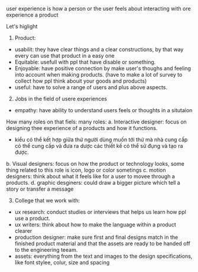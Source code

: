 user experience is how a person or the user feels about interacting with ore experience a product

Let's higlight
1. Product:  
- usabilit: they have clear things and a clear constructions, by that way every can use that product in a easy one
- Equitable: usefull with ppl that have disable or something.
- Enjoyable: have positive connection by make user's thoughs and feeling into account when making products.
(have to make a lot of survey to collect how ppl think abouit your goods and products)
- useful: have to solve a range of users and plus above aspects. 
2. Jobs in the field of usere experiences
- empathy: have ability to understand users feels or thoughts in a situtaion


How many roles on that fiels: many roles:
a. Interactive designer: focus on designing thee experience of a products and how it functions.
- kiểu có thể kết hợp giữa thứ người dùng muốn tới thứ mà nhà cung cấp có thể cung cấp và đưa ra dược các thiết kế có thể sử đụng và tạo ra được.

b. Visual designers: focus on how the product or technology looks, some thing related to this role is icon, logo or color sometings
c. motion designers: think about what it feels like for a user to movee through a products.
d. graphic desginers: could draw a bigger picture which tell a story or transfer a message

3. College that we work with:
- ux research: conduct studies or interviews that helps us learn how ppl use a product. 
- ux writers: think about how to make the language within a product clearer
- production designer: make sure first and final designs match in the finished product material and that the assets are ready to be handed off to the engineering teeam.
- assets: everything from  the text and images to the design specifications, like font stylee, colur, size and spacing